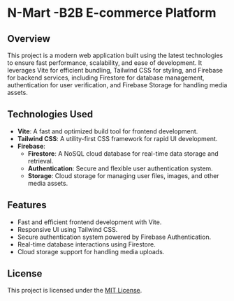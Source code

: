 # N-Mart -B2B E-commerce Platform

## Overview
This project is a modern web application built using the latest technologies to ensure fast performance, scalability, and ease of development. It leverages Vite for efficient bundling, Tailwind CSS for styling, and Firebase for backend services, including Firestore for database management, authentication for user verification, and Firebase Storage for handling media assets.

## Technologies Used
- **Vite**: A fast and optimized build tool for frontend development.
- **Tailwind CSS**: A utility-first CSS framework for rapid UI development.
- **Firebase**:
  - **Firestore**: A NoSQL cloud database for real-time data storage and retrieval.
  - **Authentication**: Secure and flexible user authentication system.
  - **Storage**: Cloud storage for managing user files, images, and other media assets.

## Features
- Fast and efficient frontend development with Vite.
- Responsive UI using Tailwind CSS.
- Secure authentication system powered by Firebase Authentication.
- Real-time database interactions using Firestore.
- Cloud storage support for handling media uploads.

## License
This project is licensed under the [MIT License](LICENSE).
